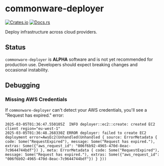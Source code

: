 # commonware-deployer

[![Crates.io](https://img.shields.io/crates/v/commonware-deployer.svg)](https://crates.io/crates/commonware-deployer)
[![Docs.rs](https://docs.rs/commonware-deployer/badge.svg)](https://docs.rs/commonware-deployer)

Deploy infrastructure across cloud providers.

## Status

`commonware-deployer` is **ALPHA** software and is not yet recommended for production use. Developers should expect breaking changes and occasional instability.

## Debugging

### Missing AWS Credentials

If `commonware-deployer` can't detect your AWS credentials, you'll see a "Request has expired." error:

```
2025-03-05T01:36:47.550105Z  INFO deployer::ec2::create: created EC2 client region="eu-west-1"
2025-03-05T01:36:48.268330Z ERROR deployer: failed to create EC2 deployment error=AwsEc2(Unhandled(Unhandled { source: ErrorMetadata { code: Some("RequestExpired"), message: Some("Request has expired."), extras: Some({"aws_request_id": "006f6b92-4965-470d-8eac-7c9644744bdf"}) }, meta: ErrorMetadata { code: Some("RequestExpired"), message: Some("Request has expired."), extras: Some({"aws_request_id": "006f6b92-4965-470d-8eac-7c9644744bdf"}) } }))
```